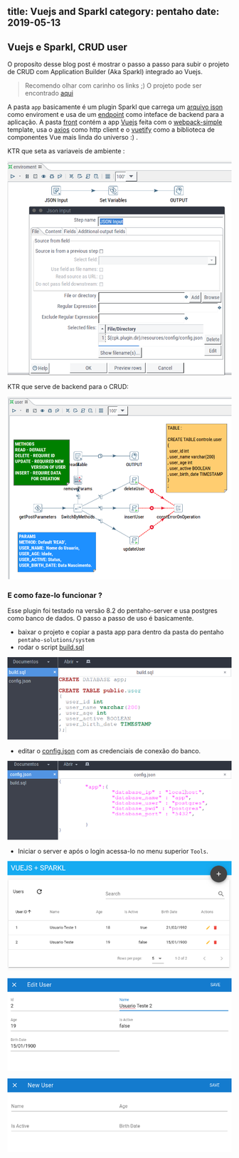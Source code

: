 title: Vuejs and Sparkl 
category: pentaho
date: 2019-05-13
------------------------------------

## Vuejs e Sparkl, CRUD user

O proposíto desse blog post é mostrar o passo a passo para subir o projeto de CRUD com Application Builder (Aka Sparkl) integrado ao Vuejs. 

> Recomendo olhar com carinho os links ;) 
> O projeto pode ser encontrado [aqui](https://github.com/alexssandroos/pentahoday2019)

A pasta `app` basicamente é um plugin Sparkl que carrega um [arquivo json](https://github.com/alexssandroos/pentahoday2019/blob/master/app/resources/config/config.json) como enviroment e usa de um [endpoint](https://github.com/alexssandroos/pentahoday2019/blob/master/app/endpoints/kettle/user.ktr) como inteface de backend para a aplicação. A pasta [front](https://github.com/alexssandroos/pentahoday2019/tree/master/app/front) contém a app [Vuejs](https://vuejs.org) feita com o [webpack-simple](https://github.com/vuejs-templates/webpack-simple) template, usa o [axios](https://github.com/axios/axios) como http client e o [vuetify](https://vuetifyjs.com/en/) como a biblioteca de componentes Vue mais linda do universo :) .

KTR que seta as variaveis de ambiente : 

![app enviroment](./userdata/images/appvue_enviroment.png)

KTR que serve de backend para o CRUD: 

![app user ](./userdata/images/appvue_user_ktr.png)

### E como faze-lo funcionar ? 

Esse plugin foi testado na versão 8.2 do pentaho-server e usa postgres como banco de dados. O passo a passo de uso é basicamente.

- baixar o projeto e copiar a pasta app para dentro da pasta do pentaho `pentaho-solutions/system` 
- rodar o script [build.sql](https://github.com/alexssandroos/pentahoday2019/blob/master/app/resources/config/build.sql)

![app build](./userdata/images/appvue_build.png)

- editar o [config.json](https://github.com/alexssandroos/pentahoday2019/blob/master/app/resources/config/config.json) com as credenciais de conexão do banco.

![app config](./userdata/images/appvue_config.png)

- Iniciar o server e após o login acessa-lo no menu superior `Tools`.

![app vue 01](./userdata/images/appvue_01.png)

![app vue 02](./userdata/images/appvue_02.png)

![app vue 03](./userdata/images/appvue_03.png)


